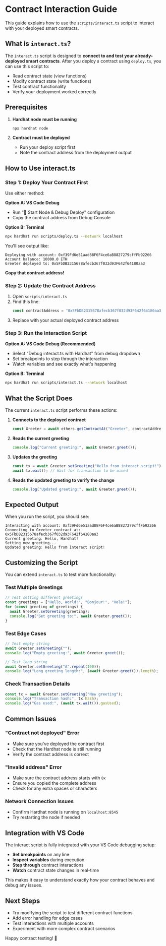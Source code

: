 # Contract Interaction Guide

This guide explains how to use the `scripts/interact.ts` script to interact with your deployed smart contracts.

## What is `interact.ts`?

The `interact.ts` script is designed to **connect to and test your already-deployed smart contracts**. After you deploy a contract using `deploy.ts`, you can use this script to:

- Read contract state (view functions)
- Modify contract state (write functions)
- Test contract functionality
- Verify your deployment worked correctly

## Prerequisites

1. **Hardhat node must be running**
   ```bash
   npx hardhat node
   ```

2. **Contract must be deployed**
   - Run your deploy script first
   - Note the contract address from the deployment output

## How to Use interact.ts

### Step 1: Deploy Your Contract First

Use either method:

**Option A: VS Code Debug**
- Run "🚀 Start Node & Debug Deploy" configuration
- Copy the contract address from Debug Console

**Option B: Terminal**
```bash
npx hardhat run scripts/deploy.ts --network localhost
```

You'll see output like:
```
Deploying with account: 0xf39Fd6e51aad88F6F4ce6aB8827279cffFb92266
Account balance: 10000.0 ETH
Greeter deployed to: 0x5FbDB2315678afecb367f032d93F642f64180aa3
```

**Copy that contract address!**

### Step 2: Update the Contract Address

1. Open `scripts/interact.ts`
2. Find this line:
   ```typescript
   const contractAddress = "0x5FbDB2315678afecb367f032d93F642f64180aa3"; // UPDATE THIS!
   ```
3. Replace with your actual deployed contract address

### Step 3: Run the Interaction Script

**Option A: VS Code Debug (Recommended)**
- Select "Debug interact.ts with Hardhat" from debug dropdown
- Set breakpoints to step through the interaction
- Watch variables and see exactly what's happening

**Option B: Terminal**
```bash
npx hardhat run scripts/interact.ts --network localhost
```

## What the Script Does

The current `interact.ts` script performs these actions:

1. **Connects to the deployed contract**
   ```typescript
   const Greeter = await ethers.getContractAt("Greeter", contractAddress);
   ```

2. **Reads the current greeting**
   ```typescript
   console.log("Current greeting:", await Greeter.greet());
   ```

3. **Updates the greeting**
   ```typescript
   const tx = await Greeter.setGreeting("Hello from interact script!");
   await tx.wait(); // Wait for transaction to be mined
   ```

4. **Reads the updated greeting to verify the change**
   ```typescript
   console.log("Updated greeting:", await Greeter.greet());
   ```

## Expected Output

When you run the script, you should see:

```
Interacting with account: 0xf39Fd6e51aad88F6F4ce6aB8827279cffFb92266
Connecting to Greeter contract at: 0x5FbDB2315678afecb367f032d93F642f64180aa3
Current greeting: Hello, Hardhat!
Setting new greeting...
Updated greeting: Hello from interact script!
```

## Customizing the Script

You can extend `interact.ts` to test more functionality:

### Test Multiple Greetings
```typescript
// Test setting different greetings
const greetings = ["Hello, World!", "Bonjour!", "Hola!"];
for (const greeting of greetings) {
  await Greeter.setGreeting(greeting);
  console.log("Set greeting to:", await Greeter.greet());
}
```

### Test Edge Cases
```typescript
// Test empty string
await Greeter.setGreeting("");
console.log("Empty greeting:", await Greeter.greet());

// Test long string
await Greeter.setGreeting("A".repeat(100));
console.log("Long greeting length:", (await Greeter.greet()).length);
```

### Check Transaction Details
```typescript
const tx = await Greeter.setGreeting("New greeting");
console.log("Transaction hash:", tx.hash);
console.log("Gas used:", (await tx.wait()).gasUsed);
```

## Common Issues

### "Contract not deployed" Error
- Make sure you've deployed the contract first
- Check that the Hardhat node is still running
- Verify the contract address is correct

### "Invalid address" Error
- Make sure the contract address starts with `0x`
- Ensure you copied the complete address
- Check for any extra spaces or characters

### Network Connection Issues
- Confirm Hardhat node is running on `localhost:8545`
- Try restarting the node if needed

## Integration with VS Code

The interact script is fully integrated with your VS Code debugging setup:

- **Set breakpoints** on any line
- **Inspect variables** during execution
- **Step through** contract interactions
- **Watch** contract state changes in real-time

This makes it easy to understand exactly how your contract behaves and debug any issues.

## Next Steps

- Try modifying the script to test different contract functions
- Add error handling for edge cases
- Test interactions with multiple accounts
- Experiment with more complex contract scenarios

Happy contract testing! 🎯
